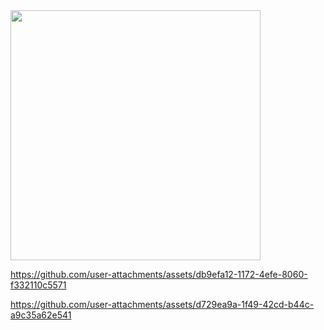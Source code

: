 <img src = "https://github.com/user-attachments/assets/ccc01c2e-dcce-4c94-bc00-55390bc07024" width = "400" height = "400" />


https://github.com/user-attachments/assets/db9efa12-1172-4efe-8060-f332110c5571


https://github.com/user-attachments/assets/d729ea9a-1f49-42cd-b44c-a9c35a62e541

